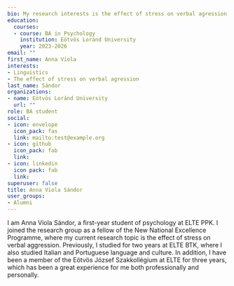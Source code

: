 ```yaml
---
bio: My research interests is the effect of stress on verbal agression.
education:
  courses:
  - course: BA in Psychology
    institution: Eötvös Loránd University
    year: 2023-2026
email: ""
first_name: Anna Viola
interests:
- Linguistics
- The effect of stress on verbal agression
last_name: Sándor
organizations:
- name: Eötvös Loránd University
  url: ""
role: BA student
social:
- icon: envelope
  icon_pack: fas
  link: mailto:test@example.org
- icon: github
  icon_pack: fab
  link: 
- icon: linkedin
  icon pack: fab
  link: 
superuser: false
title: Anna Viola Sándor
user_groups:
- Alumni
---
```


I am Anna Viola Sándor, a first-year student of psychology at ELTE PPK. I joined the research group as a fellow of the New National Excellence Programme, where my current research topic is the effect of stress on verbal aggression. Previously, I studied for two years at ELTE BTK, where I also studied Italian and Portuguese language and culture. In addition, I have been a member of the Eötvös József Szakkollégium at ELTE for three years, which has been a great experience for me both professionally and personally.